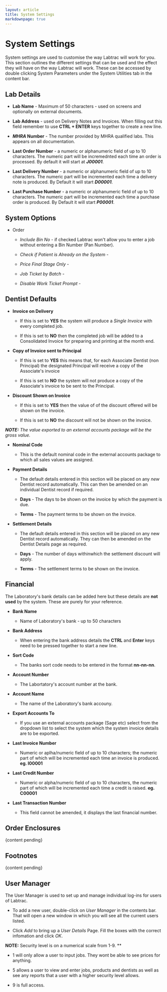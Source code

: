 ```yaml
---
layout: article
title: System Settings
markdownpage: true
---
```

# System Settings

System settings are used to customise the way Labtrac will work for you. This section outlines the different settings that can be used and the effect they will have on the way Labtrac will work. These can be accessed by double clicking System Parameters under the System Utilities tab in the content bar.

<a class="offset" name="2.1"></a>

## Lab Details

+ **Lab Name** - Maximum of 50 characters - used on screens and optionally on external documents.


+ **Lab Address** - used on Delivery Notes and Invoices. When filling out this field remember to use **CTRL + ENTER** keys together to create a new line.


+ ***MHRA* Number** - The number provided by MHRA qualified labs. This appears on all documentation.


+ **Last Order Number** - a numeric or alphanumeric field of up to 10 characters. The numeric part will be incremednted each time an order is processed. By default it will start at ***J00001***.


+ **Last Delivery Number** - a numeric or alphanumeric field of up to 10 characters. The numeric part will be incremented each time a delivery note is produced. By Default it will start ***D00001***.


+ **Last Purchase Number** - a numeric or alphanumeric field of up to 10 characters. The numeric part will be incremented each time a purchase order is produced. By Default it will start ***P00001***.

<a class="offset" name="2.2"></a>

## System Options

+ Order

	- *Include Bin No* -  if checked Labtrac won't allow you to enter a job without entering a Bin Number (Pan Number).

	- *Check if Patient is Already on the System* - 

	- *Price Final Stage Only* - 

	- *Job Ticket by Batch* -

	- *Disable Work Ticket Prompt* -


<a class="offset" name="2.3"></a>

## Dentist Defaults

+ **Invoice on Delivery** 

	- If this is set to **YES** the system will produce a *Single Invoice* with every completed job.

	- If this is set to **NO** then the completed job will be added to a Consolidated Invoice for preparing and printing at the month end.


+ **Copy of Invoice sent to Principal**

	- If this is set to **YES** this means that, for each Associate Dentist (non Principal) the designated Principal will receive a copy of the Associate's invoice

	- If this is set to **NO** the system will not produce a copy of the Associate's invoice to be sent to the Principal.

+ **Discount Shown on Invoice** 

	- If this is set to **YES** then the value of of the discount offered will be shown on the invoice.

	- If this is set to **NO** the discount will not be shown on the invoice.

***NOTE:***  *The value exported to an external accounts package will be the gross value.*

+ **Nominal Code**

	- This is the default nominal code in the external accounts package to which all sales values are assigned.

+ **Payment Details**

	- The default details entered in this section will be placed on any *new* Dentist record automatically. This can then be amended on an individual Dentist record if required.

	- **Days** - The days to be shown on the invoice by which the payment is due.

	- **Terms** - The payment terms to be shown on the invoice.

+ **Settlement Details** 

	- The default details entered in this section will be placed on any new Dentist record automatically. They can then be amended on the Dentist Details page as required.

	- **Days** - The number of days withinwhich the settlement discount will apply.

	- **Terms** - The settlement terms to be shown on the invoice.


<a class="offset" name="2.4"></a>

## Financial

The Laboratory's bank details can be added here but these details are **not used** by the system. These are purely for your reference.

+ **Bank Name** 

	- Name of Laboratory's bank - up to 50 characters

+ **Bank Address**

	- When entering the bank address details the **CTRL** and **Enter** keys need to be pressed together to start a new line.

+ **Sort Code** 

	- The banks sort code needs to be entered in the format **nn-nn-nn**.

+ **Account Number** 

	- The Labortatory's account number at the bank.

+ **Account Name**

	- The name of the Laboratory's bank accouny.

+ **Export Accounts To**

	- If you use an external accounts package (Sage etc) select from the dropdown list to select the system which the system invoice details are to be exported.

+ **Last Invoice Number**

	- Numeric or aplha/numeric field of up to 10 characters; the numeric part of which will be incremented each time an invoice is produced. **eg. I00001**

+ **Last Credit Number** 

	- Numeric or alpha/numeric field of up to 10 characters, the numeric part of which will be incremented each time a credit is raised. **eg. C00001**

+ **Last Transaction Number**

	- This field cannot be amended, it displays the last financial number.

<a class="offset" name="2.5"></a>

## Order Enclosures
{content pending}


<a class="offset" name="2.6"></a>

## Footnotes
{content pending}

<a class="offset" name="2.7"></a>

## User Manager

The User Manager is used to set up and manage individual log-ins for users of Labtrac. 

+ To add a new user, double-click on *User Manager* in the contents bar. That will open a new window in which you will see all the current users listed.

+ Click *Add* to bring up a *User Details* Page. Fill the boxes with the correct infomation and click *OK*.

**NOTE:** Security level is on a numerical scale from 1-9. **

+ 1 will only allow a user to input jobs. They wont be able to see prices for anything.

+ 5 allows a user to view and enter jobs, products and dentists as well as see any reports that a user with a higher security level allows. 

+ 9 is full access.

